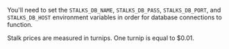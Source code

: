 You'll need to set the `STALKS_DB_NAME`, `STALKS_DB_PASS`, `STALKS_DB_PORT`, and `STALKS_DB_HOST` environment variables in order for database connections to function.

Stalk prices are measured in turnips. One turnip is equal to $0.01.
